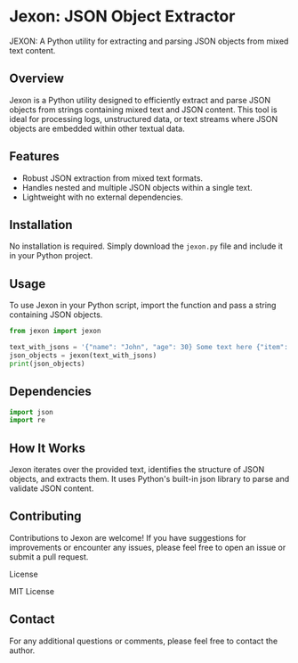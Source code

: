 # Jexon: JSON Object Extractor
JEXON: A Python utility for extracting and parsing JSON objects from mixed text content.

## Overview
Jexon is a Python utility designed to efficiently extract and parse JSON objects from strings containing mixed text and JSON content. This tool is ideal for processing logs, unstructured data, or text streams where JSON objects are embedded within other textual data.

## Features
- Robust JSON extraction from mixed text formats.
- Handles nested and multiple JSON objects within a single text.
- Lightweight with no external dependencies.

## Installation
No installation is required. Simply download the `jexon.py` file and include it in your Python project.

## Usage
To use Jexon in your Python script, import the function and pass a string containing JSON objects.

```python
from jexon import jexon

text_with_jsons = '{"name": "John", "age": 30} Some text here {"item": "apple", "quantity": 5}'
json_objects = jexon(text_with_jsons)
print(json_objects)
```

## Dependencies
```python
import json
import re
```

## How It Works

Jexon iterates over the provided text, identifies the structure of JSON objects, and extracts them. It uses Python's built-in json library to parse and validate JSON content.

## Contributing

Contributions to Jexon are welcome! If you have suggestions for improvements or encounter any issues, please feel free to open an issue or submit a pull request.

License

MIT License

## Contact

For any additional questions or comments, please feel free to contact the author.
